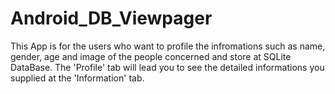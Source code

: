Android_DB_Viewpager
====================
This App is for the users who want to profile the infromations such as name, gender, age and image 
of the people concerned and store at SQLite DataBase.
The 'Profile' tab will lead you to see the detailed informations you supplied at the 'Information' tab.
